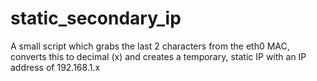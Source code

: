 # static_secondary_ip

A small script which grabs the last 2 characters from the eth0 MAC, converts this to decimal (x) and creates a temporary, static IP with an IP address of 192.168.1.x 
